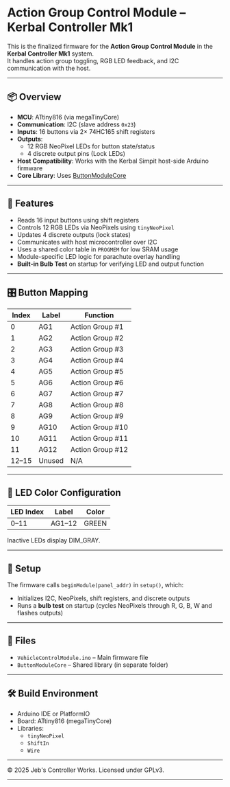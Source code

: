 # Action Group Control Module – Kerbal Controller Mk1

This is the finalized firmware for the **Action Group Control Module** in the **Kerbal Controller Mk1** system.  
It handles action group toggling, RGB LED feedback, and I2C communication with the host.

---

## 📦 Overview

- **MCU**: ATtiny816 (via megaTinyCore)
- **Communication**: I2C (slave address `0x23`)
- **Inputs**: 16 buttons via 2× 74HC165 shift registers
- **Outputs**:
  - 12 RGB NeoPixel LEDs for button state/status
  - 4 discrete output pins (Lock LEDs)
- **Host Compatibility**: Works with the Kerbal Simpit host-side Arduino firmware
- **Core Library**: Uses [ButtonModuleCore](../ButtonModuleCore)

---

## 🚀 Features

- Reads 16 input buttons using shift registers
- Controls 12 RGB LEDs via NeoPixels using `tinyNeoPixel`
- Updates 4 discrete outputs (lock states)
- Communicates with host microcontroller over I2C
- Uses a shared color table in `PROGMEM` for low SRAM usage
- Module-specific LED logic for parachute overlay handling
- **Built-in Bulb Test** on startup for verifying LED and output function

---

## 🎛 Button Mapping

| Index | Label         | Function            |
|-------|---------------|---------------------|
| 0     | AG1           | Action Group #1     |
| 1     | AG2           | Action Group #2     |
| 2     | AG3           | Action Group #3     |
| 3     | AG4           | Action Group #4     |
| 4     | AG5           | Action Group #5     |
| 5     | AG6           | Action Group #6     |
| 6     | AG7           | Action Group #7     |
| 7     | AG8           | Action Group #8     |
| 8     | AG9           | Action Group #9     |
| 9     | AG10          | Action Group #10    |
| 10    | AG11          | Action Group #11    |
| 11    | AG12          | Action Group #12    |
| 12–15 | Unused        | N/A                 |

---

## 🎨 LED Color Configuration

| LED Index | Label | Color  |
|-----------|-------|--------|
| 0–11      | AG1–12| GREEN  |

Inactive LEDs display DIM_GRAY.

---

## 🔧 Setup

The firmware calls `beginModule(panel_addr)` in `setup()`, which:
- Initializes I2C, NeoPixels, shift registers, and discrete outputs
- Runs a **bulb test** on startup (cycles NeoPixels through R, G, B, W and flashes outputs)

---

## 📂 Files

- `VehicleControlModule.ino` – Main firmware file
- `ButtonModuleCore` – Shared library (in separate folder)

---

## 🛠 Build Environment

- Arduino IDE or PlatformIO
- Board: ATtiny816 (megaTinyCore)
- Libraries:
  - `tinyNeoPixel`
  - `ShiftIn`
  - `Wire`

---

© 2025 Jeb's Controller Works. Licensed under GPLv3.


---
